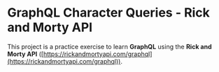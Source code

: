 # GraphQL Character Queries - Rick and Morty API

This project is a practice exercise to learn **GraphQL** using the **Rick and Morty API** ([https://rickandmortyapi.com/graphql](https://rickandmortyapi.com/graphql)).

